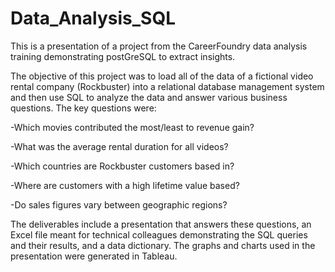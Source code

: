 # Data_Analysis_SQL
This is a presentation of a project from the CareerFoundry data analysis training demonstrating postGreSQL to extract insights.

The objective of this project was to load all of the data of a fictional video rental company (Rockbuster) into a relational database management system and then use SQL to analyze the data and answer various business questions. The key questions were:

-Which movies contributed the most/least to revenue gain?

-What was the average rental duration for all videos?

-Which countries are Rockbuster customers based in?

-Where are customers with a high lifetime value based?

-Do sales figures vary between geographic regions?

The deliverables include a presentation that answers these questions, an Excel file meant for technical colleagues demonstrating the SQL queries and their results, and a data dictionary. The graphs and charts used in the presentation were generated in Tableau.
